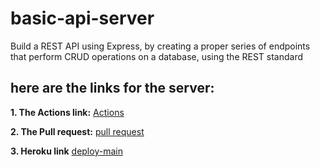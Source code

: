 # basic-api-server
Build a REST API using Express, by creating a proper series of endpoints that perform CRUD operations on a database, using the REST standard

## **here are the links for the server:**

**1. The Actions link:**
   [Actions](https://github.com/marah-jaradat/basic-api-server/actions)

**2. The Pull request:**
   [pull request](https://github.com/marah-jaradat/basic-api-server/pull/8)

**3. Heroku link**
    [deploy-main](https://basic-api-server-marah.herokuapp.com/)